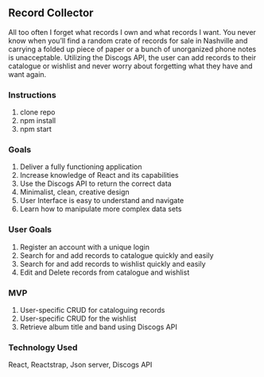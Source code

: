 
## Record Collector

All too often I forget what records I own and what records I want.  You never know when you’ll find a random crate of records for sale in Nashville and carrying a folded up piece of paper or a bunch of unorganized phone notes is unacceptable. Utilizing the Discogs API, the user can add records to their catalogue or wishlist and never worry about forgetting what they have and want again.

### Instructions

1. clone repo
2. npm install
3. npm start

### Goals

1. Deliver a fully functioning application
2. Increase knowledge of React and its capabilities
3. Use the Discogs API to return the correct data
4. Minimalist, clean, creative design
5. User Interface is easy to understand and navigate
6. Learn how to manipulate more complex data sets

### User Goals

1. Register an account with a unique login
2. Search for and add records to catalogue quickly and easily
3. Search for and add records to wishlist quickly and easily
4. Edit and Delete records from catalogue and wishlist


### MVP

1. User-specific CRUD for cataloguing records
2. User-specific CRUD for the wishlist
3. Retrieve album title and band using Discogs API

### Technology Used

React, Reactstrap, Json server, Discogs API


